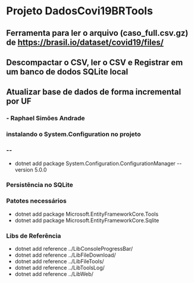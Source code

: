 # Projeto DadosCovi19BRTools
## Ferramenta para ler o arquivo (caso_full.csv.gz) de https://brasil.io/dataset/covid19/files/ 
## Descompactar o CSV, ler o CSV e Registrar em um banco de dodos SQLite local
## Atualizar base de dados de forma incremental por UF
### - Raphael Simões Andrade


### instalando o System.Configuration no projeto
### --
 - dotnet add package System.Configuration.ConfigurationManager --version 5.0.0

### Persistência no SQLite
### Patotes necessários
- dotnet add package Microsoft.EntityFrameworkCore.Tools
- dotnet add package Microsoft.EntityFrameworkCore.Sqlite

### Libs de Referência
- dotnet add reference ../LibConsoleProgressBar/
- dotnet add reference ../LibFileDownload/
- dotnet add reference ../LibFileTools/
- dotnet add reference ../LibToolsLog/
- dotnet add reference ../LibWeb/

